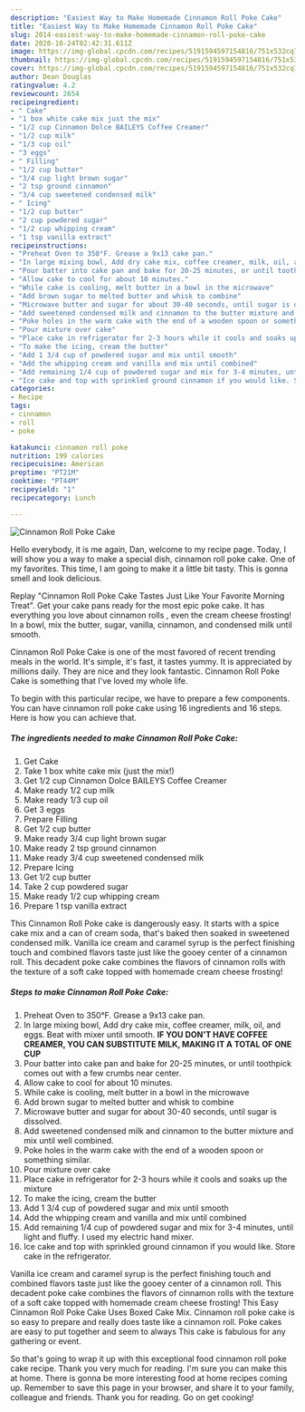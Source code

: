 ```yaml
---
description: "Easiest Way to Make Homemade Cinnamon Roll Poke Cake"
title: "Easiest Way to Make Homemade Cinnamon Roll Poke Cake"
slug: 2014-easiest-way-to-make-homemade-cinnamon-roll-poke-cake
date: 2020-10-24T02:42:31.611Z
image: https://img-global.cpcdn.com/recipes/5191594597154816/751x532cq70/cinnamon-roll-poke-cake-recipe-main-photo.jpg
thumbnail: https://img-global.cpcdn.com/recipes/5191594597154816/751x532cq70/cinnamon-roll-poke-cake-recipe-main-photo.jpg
cover: https://img-global.cpcdn.com/recipes/5191594597154816/751x532cq70/cinnamon-roll-poke-cake-recipe-main-photo.jpg
author: Dean Douglas
ratingvalue: 4.2
reviewcount: 2654
recipeingredient:
- " Cake"
- "1 box white cake mix just the mix"
- "1/2 cup Cinnamon Dolce BAILEYS Coffee Creamer"
- "1/2 cup milk"
- "1/3 cup oil"
- "3 eggs"
- " Filling"
- "1/2 cup butter"
- "3/4 cup light brown sugar"
- "2 tsp ground cinnamon"
- "3/4 cup sweetened condensed milk"
- " Icing"
- "1/2 cup butter"
- "2 cup powdered sugar"
- "1/2 cup whipping cream"
- "1 tsp vanilla extract"
recipeinstructions:
- "Preheat Oven to 350°F. Grease a 9x13 cake pan."
- "In large mixing bowl, Add dry cake mix, coffee creamer, milk, oil, and eggs. Beat with mixer until smooth. **IF YOU DON&#39;T HAVE COFFEE CREAMER, YOU CAN SUBSTITUTE MILK, MAKING IT A TOTAL OF ONE CUP**"
- "Pour batter into cake pan and bake for 20-25 minutes, or until toothpick comes out with a few crumbs near center."
- "Allow cake to cool for about 10 minutes."
- "While cake is cooling, melt butter in a bowl in the microwave"
- "Add brown sugar to melted butter and whisk to combine"
- "Microwave butter and sugar for about 30-40 seconds, until sugar is dissolved."
- "Add sweetened condensed milk and cinnamon to the butter mixture and mix until well combined."
- "Poke holes in the warm cake with the end of a wooden spoon or something similar."
- "Pour mixture over cake"
- "Place cake in refrigerator for 2-3 hours while it cools and soaks up the mixture"
- "To make the icing, cream the butter"
- "Add 1 3/4 cup of powdered sugar and mix until smooth"
- "Add the whipping cream and vanilla and mix until combined"
- "Add remaining 1/4 cup of powdered sugar and mix for 3-4 minutes, until light and fluffy. I used my electric hand mixer."
- "Ice cake and top with sprinkled ground cinnamon if you would like. Store cake in the refrigerator."
categories:
- Recipe
tags:
- cinnamon
- roll
- poke

katakunci: cinnamon roll poke 
nutrition: 199 calories
recipecuisine: American
preptime: "PT21M"
cooktime: "PT44M"
recipeyield: "1"
recipecategory: Lunch

---
```



![Cinnamon Roll Poke Cake](https://img-global.cpcdn.com/recipes/5191594597154816/751x532cq70/cinnamon-roll-poke-cake-recipe-main-photo.jpg)

Hello everybody, it is me again, Dan, welcome to my recipe page. Today, I will show you a way to make a special dish, cinnamon roll poke cake. One of my favorites. This time, I am going to make it a little bit tasty. This is gonna smell and look delicious.

Replay &#34;Cinnamon Roll Poke Cake Tastes Just Like Your Favorite Morning Treat&#34;. Get your cake pans ready for the most epic poke cake. It has everything you love about cinnamon rolls , even the cream cheese frosting! In a bowl, mix the butter, sugar, vanilla, cinnamon, and condensed milk until smooth.

Cinnamon Roll Poke Cake is one of the most favored of recent trending meals in the world. It's simple, it's fast, it tastes yummy. It is appreciated by millions daily. They are nice and they look fantastic. Cinnamon Roll Poke Cake is something that I've loved my whole life.


To begin with this particular recipe, we have to prepare a few components. You can have cinnamon roll poke cake using 16 ingredients and 16 steps. Here is how you can achieve that.

<!--inarticleads1-->

##### The ingredients needed to make Cinnamon Roll Poke Cake:

1. Get  Cake
1. Take 1 box white cake mix (just the mix!)
1. Get 1/2 cup Cinnamon Dolce BAILEYS Coffee Creamer
1. Make ready 1/2 cup milk
1. Make ready 1/3 cup oil
1. Get 3 eggs
1. Prepare  Filling
1. Get 1/2 cup butter
1. Make ready 3/4 cup light brown sugar
1. Make ready 2 tsp ground cinnamon
1. Make ready 3/4 cup sweetened condensed milk
1. Prepare  Icing
1. Get 1/2 cup butter
1. Take 2 cup powdered sugar
1. Make ready 1/2 cup whipping cream
1. Prepare 1 tsp vanilla extract


This Cinnamon Roll Poke cake is dangerously easy. It starts with a spice cake mix and a can of cream soda, that&#39;s baked then soaked in sweetened condensed milk. Vanilla ice cream and caramel syrup is the perfect finishing touch and combined flavors taste just like the gooey center of a cinnamon roll. This decadent poke cake combines the flavors of cinnamon rolls with the texture of a soft cake topped with homemade cream cheese frosting! 

<!--inarticleads2-->

##### Steps to make Cinnamon Roll Poke Cake:

1. Preheat Oven to 350°F. Grease a 9x13 cake pan.
1. In large mixing bowl, Add dry cake mix, coffee creamer, milk, oil, and eggs. Beat with mixer until smooth. **IF YOU DON&#39;T HAVE COFFEE CREAMER, YOU CAN SUBSTITUTE MILK, MAKING IT A TOTAL OF ONE CUP**
1. Pour batter into cake pan and bake for 20-25 minutes, or until toothpick comes out with a few crumbs near center.
1. Allow cake to cool for about 10 minutes.
1. While cake is cooling, melt butter in a bowl in the microwave
1. Add brown sugar to melted butter and whisk to combine
1. Microwave butter and sugar for about 30-40 seconds, until sugar is dissolved.
1. Add sweetened condensed milk and cinnamon to the butter mixture and mix until well combined.
1. Poke holes in the warm cake with the end of a wooden spoon or something similar.
1. Pour mixture over cake
1. Place cake in refrigerator for 2-3 hours while it cools and soaks up the mixture
1. To make the icing, cream the butter
1. Add 1 3/4 cup of powdered sugar and mix until smooth
1. Add the whipping cream and vanilla and mix until combined
1. Add remaining 1/4 cup of powdered sugar and mix for 3-4 minutes, until light and fluffy. I used my electric hand mixer.
1. Ice cake and top with sprinkled ground cinnamon if you would like. Store cake in the refrigerator.


Vanilla ice cream and caramel syrup is the perfect finishing touch and combined flavors taste just like the gooey center of a cinnamon roll. This decadent poke cake combines the flavors of cinnamon rolls with the texture of a soft cake topped with homemade cream cheese frosting! This Easy Cinnamon Roll Poke Cake Uses Boxed Cake Mix. Cinnamon roll poke cake is so easy to prepare and really does taste like a cinnamon roll. Poke cakes are easy to put together and seem to always This cake is fabulous for any gathering or event. 

So that's going to wrap it up with this exceptional food cinnamon roll poke cake recipe. Thank you very much for reading. I'm sure you can make this at home. There is gonna be more interesting food at home recipes coming up. Remember to save this page in your browser, and share it to your family, colleague and friends. Thank you for reading. Go on get cooking!
